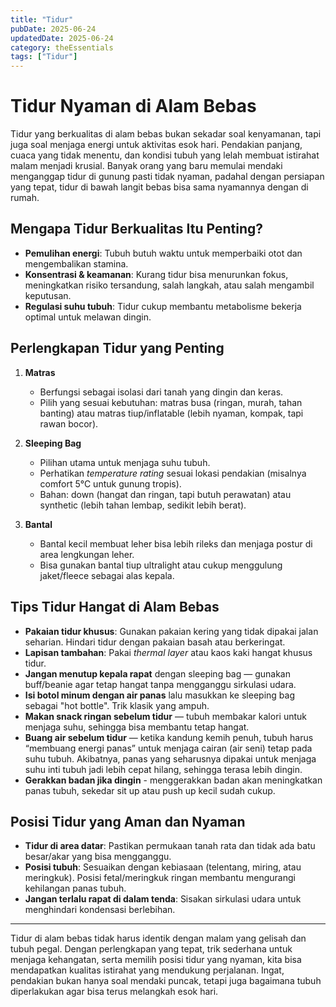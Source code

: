 ```yaml
---
title: "Tidur"
pubDate: 2025-06-24
updatedDate: 2025-06-24
category: theEssentials
tags: ["Tidur"]
---
```


# Tidur Nyaman di Alam Bebas

Tidur yang berkualitas di alam bebas bukan sekadar soal kenyamanan, tapi juga soal menjaga energi untuk aktivitas esok hari. Pendakian panjang, cuaca yang tidak menentu, dan kondisi tubuh yang lelah membuat istirahat malam menjadi krusial. Banyak orang yang baru memulai mendaki menganggap tidur di gunung pasti tidak nyaman, padahal dengan persiapan yang tepat, tidur di bawah langit bebas bisa sama nyamannya dengan di rumah.

## Mengapa Tidur Berkualitas Itu Penting?

* **Pemulihan energi**: Tubuh butuh waktu untuk memperbaiki otot dan mengembalikan stamina.
* **Konsentrasi & keamanan**: Kurang tidur bisa menurunkan fokus, meningkatkan risiko tersandung, salah langkah, atau salah mengambil keputusan.
* **Regulasi suhu tubuh**: Tidur cukup membantu metabolisme bekerja optimal untuk melawan dingin.

## Perlengkapan Tidur yang Penting

1. **Matras**

   * Berfungsi sebagai isolasi dari tanah yang dingin dan keras.
   * Pilih yang sesuai kebutuhan: matras busa (ringan, murah, tahan banting) atau matras tiup/inflatable (lebih nyaman, kompak, tapi rawan bocor).

2. **Sleeping Bag**

   * Pilihan utama untuk menjaga suhu tubuh.
   * Perhatikan *temperature rating* sesuai lokasi pendakian (misalnya comfort 5°C untuk gunung tropis).
   * Bahan: down (hangat dan ringan, tapi butuh perawatan) atau synthetic (lebih tahan lembap, sedikit lebih berat).

3. **Bantal**

   * Bantal kecil membuat leher bisa lebih rileks dan menjaga postur di area lengkungan leher.
   * Bisa gunakan bantal tiup ultralight atau cukup menggulung jaket/fleece sebagai alas kepala.

## Tips Tidur Hangat di Alam Bebas

* **Pakaian tidur khusus**: Gunakan pakaian kering yang tidak dipakai jalan seharian. Hindari tidur dengan pakaian basah atau berkeringat.
* **Lapisan tambahan**: Pakai *thermal layer* atau kaos kaki hangat khusus tidur.
* **Jangan menutup kepala rapat** dengan sleeping bag — gunakan buff/beanie agar tetap hangat tanpa mengganggu sirkulasi udara.
* **Isi botol minum dengan air panas** lalu masukkan ke sleeping bag sebagai "hot bottle". Trik klasik yang ampuh.
* **Makan snack ringan sebelum tidur** — tubuh membakar kalori untuk menjaga suhu, sehingga bisa membantu tetap hangat.
* **Buang air sebelum tidur** — ketika kandung kemih penuh, tubuh harus “membuang energi panas” untuk menjaga cairan (air seni) tetap pada suhu tubuh. Akibatnya, panas yang seharusnya dipakai untuk menjaga suhu inti tubuh jadi lebih cepat hilang, sehingga terasa lebih dingin.
* **Gerakkan badan jika dingin** - menggerakkan badan akan meningkatkan panas tubuh, sekedar sit up atau push up kecil sudah cukup.

## Posisi Tidur yang Aman dan Nyaman

* **Tidur di area datar**: Pastikan permukaan tanah rata dan tidak ada batu besar/akar yang bisa mengganggu.
* **Posisi tubuh**: Sesuaikan dengan kebiasaan (telentang, miring, atau meringkuk). Posisi fetal/meringkuk ringan membantu mengurangi kehilangan panas tubuh.
* **Jangan terlalu rapat di dalam tenda**: Sisakan sirkulasi udara untuk menghindari kondensasi berlebihan.

---

Tidur di alam bebas tidak harus identik dengan malam yang gelisah dan tubuh pegal. Dengan perlengkapan yang tepat, trik sederhana untuk menjaga kehangatan, serta memilih posisi tidur yang nyaman, kita bisa mendapatkan kualitas istirahat yang mendukung perjalanan. Ingat, pendakian bukan hanya soal mendaki puncak, tetapi juga bagaimana tubuh diperlakukan agar bisa terus melangkah esok hari.